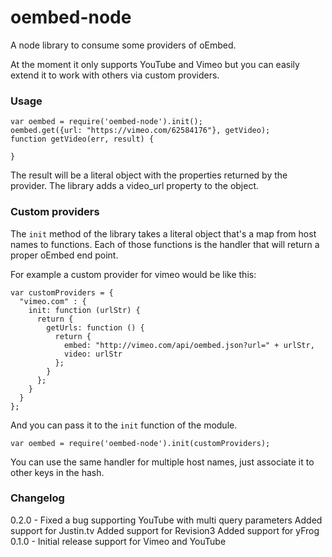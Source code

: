 oembed-node
===========

A node library to consume some providers of oEmbed.

At the moment it only supports YouTube and Vimeo but you can easily extend it to work with others via custom providers.

### Usage

    var oembed = require('oembed-node').init();
    oembed.get({url: "https://vimeo.com/62584176"}, getVideo);
    function getVideo(err, result) {

    }

The result will be a literal object with the properties returned by the provider. The library adds a video_url property to the object.

### Custom providers

The `init` method of the library takes a literal object that's a map from host names to functions. Each of those functions is the handler that will return a proper oEmbed end point.

For example a custom provider for vimeo would be like this:

    var customProviders = {
      "vimeo.com" : {
        init: function (urlStr) {
          return {
            getUrls: function () {
              return {
                embed: "http://vimeo.com/api/oembed.json?url=" + urlStr,
                video: urlStr
              };
            }
          };
        }
      }
    };

And you can pass it to the `init` function of the module.

    var oembed = require('oembed-node').init(customProviders);

You can use the same handler for multiple host names, just associate it to other keys in the hash.

### Changelog

0.2.0 - Fixed a bug supporting YouTube with multi query parameters
        Added support for Justin.tv
        Added support for Revision3
        Added support for yFrog
0.1.0 - Initial release support for Vimeo and YouTube
